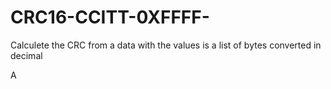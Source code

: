 # CRC16-CCITT-0XFFFF-
Calculete the CRC from a data with the values is a list of bytes converted in decimal

A

